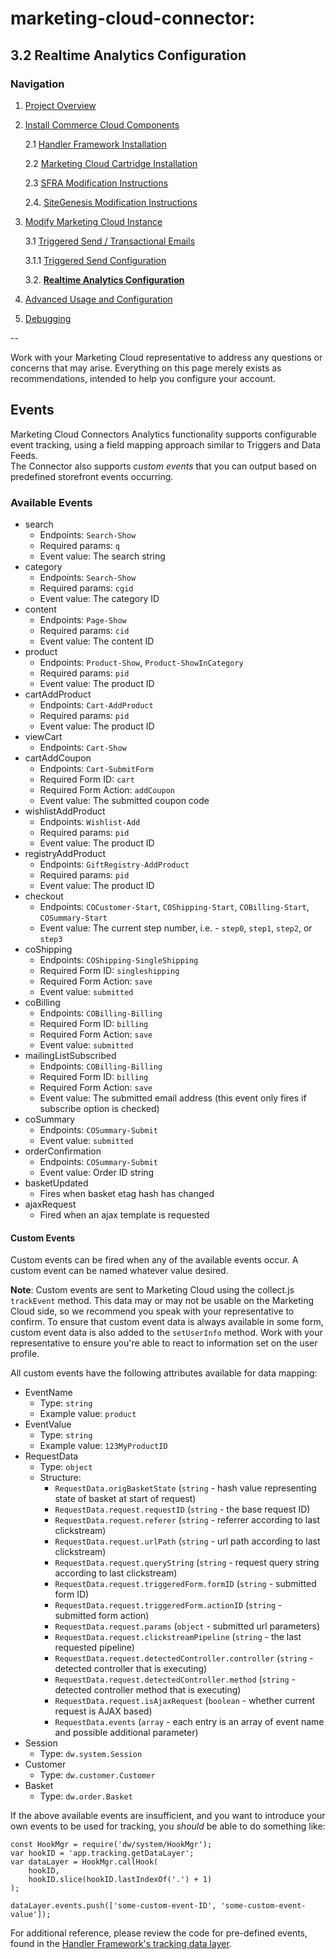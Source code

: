 # marketing-cloud-connector: 

## 3.2 Realtime Analytics Configuration 
### Navigation
1. [Project Overview](1_0_Project_Overview.md)
2. [Install Commerce Cloud Components](2_0_Commerce_Cloud_Component_Installation.md)
	
	2.1 [Handler Framework Installation](2_1_Handler-Installation.md)
	
	2.2 [Marketing Cloud Cartridge Installation](2_2_MarketingCloudCart.md)
	
	2.3 [SFRA Modification Instructions](2_3_Modification-Instructions-for-SFRA.md)
	
	2.4. [SiteGenesis Modification Instructions](2_4_Modification-Instructions-for-SiteGenesis.md)

7. [Modify Marketing Cloud Instance](3_0_ModifyMarketingCloud.md)

	3.1 [Triggered Send / Transactional Emails](3_1_0_TriggeredSendTransactionalEmails.md)
	
	3.1.1 [Triggered Send Configuration](3_1_1_MCConnectorInstallation-TriggeredSendConfiguration.md)
	
	3.2. [**Realtime Analytics Configuration**](3_2_MCConnectorInstallation-RealtimeAnalyticsConfiguration.md)
	
11. [Advanced Usage and Configuration](4_0_AdvancedUsage.md)
12. [ Debugging](5.0_Debugging.md)

--

Work with your Marketing Cloud representative to address any questions or concerns that may arise.
Everything on this page merely exists as recommendations, intended to help you configure your account.

## Events

Marketing Cloud Connectors Analytics functionality supports configurable event tracking, using a field mapping approach similar to Triggers and Data Feeds.  
The Connector also supports *custom events* that you can output based on predefined storefront events occurring.

### Available Events

- search
    - Endpoints: `Search-Show`
    - Required params: `q`
    - Event value: The search string
- category
    - Endpoints: `Search-Show`
    - Required params: `cgid`
    - Event value: The category ID
- content
    - Endpoints: `Page-Show`
    - Required params: `cid`
    - Event value: The content ID
- product
    - Endpoints: `Product-Show`, `Product-ShowInCategory`
    - Required params: `pid`
    - Event value: The product ID
- cartAddProduct
    - Endpoints: `Cart-AddProduct`
    - Required params: `pid`
    - Event value: The product ID
- viewCart
    - Endpoints: `Cart-Show`
- cartAddCoupon
    - Endpoints: `Cart-SubmitForm`
    - Required Form ID: `cart`
    - Required Form Action: `addCoupon`
    - Event value: The submitted coupon code
- wishlistAddProduct
    - Endpoints: `Wishlist-Add`
    - Required params: `pid`
    - Event value: The product ID
- registryAddProduct
    - Endpoints: `GiftRegistry-AddProduct`
    - Required params: `pid`
    - Event value: The product ID
- checkout
    - Endpoints: `COCustomer-Start`, `COShipping-Start`, `COBilling-Start`, `COSummary-Start`
    - Event value: The current step number, i.e. - `step0`, `step1`, `step2`, or `step3`
- coShipping
    - Endpoints: `COShipping-SingleShipping`
    - Required Form ID: `singleshipping`
    - Required Form Action: `save`
    - Event value: `submitted`
- coBilling
    - Endpoints: `COBilling-Billing`
    - Required Form ID: `billing`
    - Required Form Action: `save`
    - Event value: `submitted`
- mailingListSubscribed
    - Endpoints: `COBilling-Billing`
    - Required Form ID: `billing`
    - Required Form Action: `save`
    - Event value: The submitted email address (this event only fires if subscribe option is checked)
- coSummary
    - Endpoints: `COSummary-Submit`
    - Event value: `submitted`
- orderConfirmation
    - Endpoints: `COSummary-Submit`
    - Event value: Order ID string
- basketUpdated
    - Fires when basket etag hash has changed
- ajaxRequest
    - Fired when an ajax template is requested

#### Custom Events

Custom events can be fired when any of the available events occur. A custom event can be named whatever value desired.  

**Note**: Custom events are sent to Marketing Cloud using the collect.js `trackEvent` method. This data may or may not be usable on the Marketing Cloud side, so we recommend you speak with your representative to confirm. To ensure that custom event data is always available in some form, custom event data is also added to the `setUserInfo` method. Work with your representative to ensure you're able to react to information set on the user profile.

All custom events have the following attributes available for data mapping:

- EventName
    - Type: `string`
    - Example value: `product`
- EventValue
    - Type: `string`
    - Example value: `123MyProductID`
- RequestData
    - Type: `object`
    - Structure:
        - `RequestData.origBasketState` (`string` - hash value representing state of basket at start of request)
        - `RequestData.request.requestID` (`string` - the base request ID)
        - `RequestData.request.referer` (`string` - referrer according to last clickstream)
        - `RequestData.request.urlPath` (`string` - url path according to last clickstream)
        - `RequestData.request.queryString` (`string` - request query string according to last clickstream)
        - `RequestData.request.triggeredForm.formID` (`string` - submitted form ID)
        - `RequestData.request.triggeredForm.actionID` (`string` - submitted form action)
        - `RequestData.request.params` (`object` - submitted url parameters)
        - `RequestData.request.clickstreamPipeline` (`string` - the last requested pipeline)
        - `RequestData.request.detectedController.controller` (`string` - detected controller that is executing)
        - `RequestData.request.detectedController.method` (`string` - detected controller method that is executing)
        - `RequestData.request.isAjaxRequest` (`boolean` - whether current request is AJAX based)
        - `RequestData.events` (`array` - each entry is an array of event name and possible additional parameter)
- Session
    - Type: `dw.system.Session`
- Customer
    - Type: `dw.customer.Customer`
- Basket
    - Type: `dw.order.Basket`

If the above available events are insufficient, and you want to introduce your own events to be used for tracking, you *should* be able to do something like:

```
const HookMgr = require('dw/system/HookMgr');
var hookID = 'app.tracking.getDataLayer';
var dataLayer = HookMgr.callHook(
    hookID,
    hookID.slice(hookID.lastIndexOf('.') + 1)
);

dataLayer.events.push(['some-custom-event-ID', 'some-custom-event-value']);
```

For additional reference, please review the code for pre-defined events, found in the [Handler Framework's tracking data layer](https://github.com/SalesforceCommerceCloud/handler-framework/tree/develop/cartridges/int_handlerframework/cartridge/scripts/tracking).